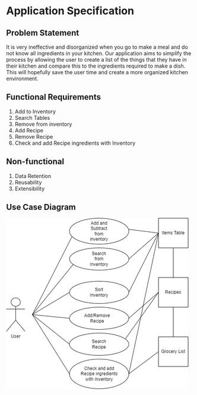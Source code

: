 # Application Specification

## Problem Statement
It is very ineffective and disorganized when you go to make a meal and do not know all ingredients in your kitchen.
Our application aims to simplify the process by allowing the user to create a list of the things that they have in their 
kitchen and compare this to the ingredients required to make a dish. This will hopefully save the user time and create a 
more organized kitchen environment.

## Functional Requirements

1. Add to Inventory
2. Search Tables
3. Remove from inventory
4. Add  Recipe
5. Remove Recipe
6. Check and add Recipe ingredients with Inventory

## Non-functional

1. Data Retention
2. Reusability
3. Extensibility

## Use Case Diagram

![Use Case Diagram](UserDiagramV2.jpg)

